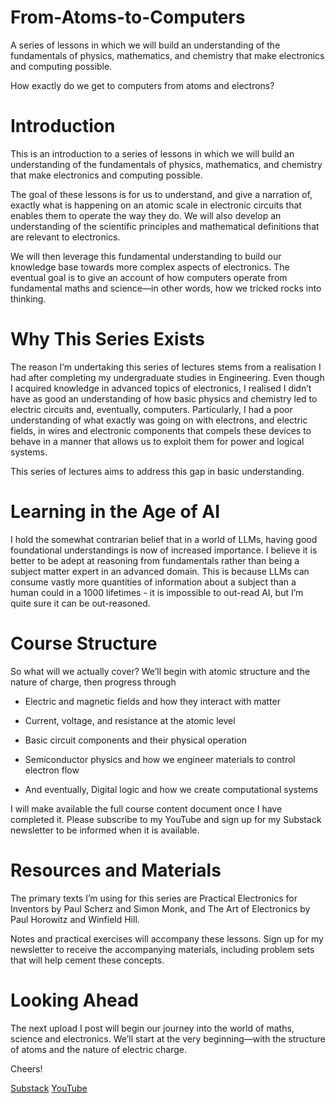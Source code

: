 # From-Atoms-to-Computers
A series of lessons in which we will build an understanding of the fundamentals of physics, mathematics, and chemistry that make electronics and computing possible.

How exactly do we get to computers from atoms and electrons?

# Introduction

This is an introduction to a series of lessons in which we will build an understanding of the fundamentals of physics, mathematics, and chemistry that make electronics and computing possible.

The goal of these lessons is for us to understand, and give a narration of, exactly what is happening on an atomic scale in electronic circuits that enables them to operate the way they do. We will also develop an understanding of the scientific principles and mathematical definitions that are relevant to electronics.

We will then leverage this fundamental understanding to build our knowledge base towards more complex aspects of electronics. The eventual goal is to give an account of how computers operate from fundamental maths and science—in other words, how we tricked rocks into thinking.

# Why This Series Exists

The reason I’m undertaking this series of lectures stems from a realisation I had after completing my undergraduate studies in Engineering. Even though I acquired knowledge in advanced topics of electronics, I realised I didn’t have as good an understanding of how basic physics and chemistry led to electric circuits and, eventually, computers. Particularly, I had a poor understanding of what exactly was going on with electrons, and electric fields, in wires and electronic components that compels these devices to behave in a manner that allows us to exploit them for power and logical systems.

This series of lectures aims to address this gap in basic understanding.

# Learning in the Age of AI

I hold the somewhat contrarian belief that in a world of LLMs, having good foundational understandings is now of increased importance. I believe it is better to be adept at reasoning from fundamentals rather than being a subject matter expert in an advanced domain. This is because LLMs can consume vastly more quantities of information about a subject than a human could in a 1000 lifetimes - it is impossible to out-read AI, but I’m quite sure it can be out-reasoned.

# Course Structure

So what will we actually cover? We’ll begin with atomic structure and the nature of charge, then progress through

- Electric and magnetic fields and how they interact with matter

- Current, voltage, and resistance at the atomic level

- Basic circuit components and their physical operation

- Semiconductor physics and how we engineer materials to control electron flow

- And eventually, Digital logic and how we create computational systems

I will make available the full course content document once I have completed it. Please subscribe to my YouTube and sign up for my Substack newsletter to be informed when it is available.

# Resources and Materials

The primary texts I’m using for this series are Practical Electronics for Inventors by Paul Scherz and Simon Monk, and The Art of Electronics by Paul Horowitz and Winfield Hill.


Notes and practical exercises will accompany these lessons. Sign up for my newsletter to receive the accompanying materials, including problem sets that will help cement these concepts.

# Looking Ahead

The next upload I post will begin our journey into the world of maths, science and electronics. We’ll start at the very beginning—with the structure of atoms and the nature of electric charge.

Cheers!

[Substack](https://open.substack.com/pub/dalitsob/p/atoms-to-computers-an-introduction?r=60hvp1&utm_campaign=post&utm_medium=web&showWelcomeOnShare=true)
[YouTube](https://www.youtube.com/@dalitsob)

